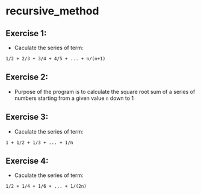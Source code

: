 # recursive_method


## Exercise 1:

- Caculate the series of term:
```
1/2 + 2/3 + 3/4 + 4/5 + ... + n/(n+1)
```
## Exercise 2: 

- Purpose of the program is to calculate the square root sum of a series of numbers starting from a given value `n` down to 1

## Exercise 3:
- Caculate the series of term:
```
1 + 1/2 + 1/3 + ... + 1/n
```

## Exercise 4:

- Caculate the series of term:
```
1/2 + 1/4 + 1/6 + ... + 1/(2n)
```